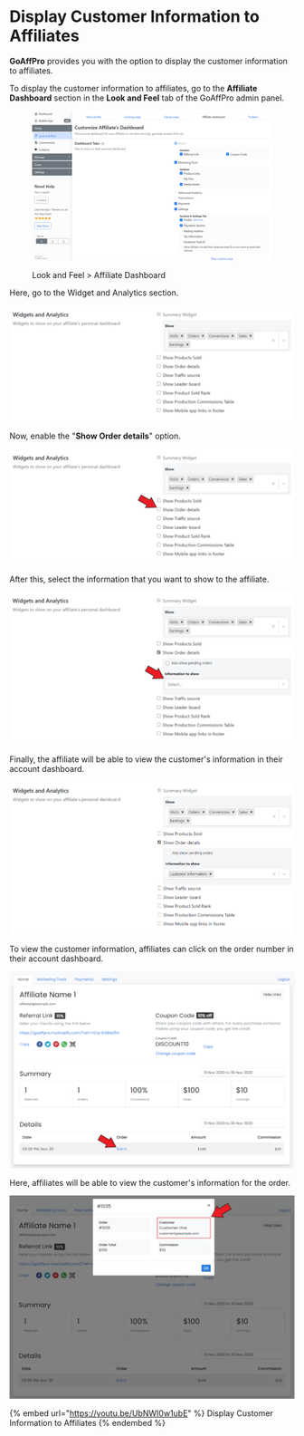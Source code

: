 # Display Customer Information to Affiliates

**GoAffPro** provides you with the option to display the customer information to affiliates.

To display the customer information to affiliates, go to the **Affiliate Dashboard** section in the **Look and Feel** tab of the GoAffPro admin panel.

<figure><img src="../../../.gitbook/assets/image (3636).png" alt=""><figcaption><p>Look and Feel > Affiliate Dashboard</p></figcaption></figure>

Here, go to the Widget and Analytics section.

![Widgets and Analytics](<../../../.gitbook/assets/image (2736).png>)

Now, enable the "**Show Order details**" option.

![Enable the "Show Order details" option](<../../../.gitbook/assets/Screenshot 2020-11-30 171426.png>)

After this, select the information that you want to show to the affiliate.

![Select the information to show](<../../../.gitbook/assets/Screenshot 2020-11-30 171745 (1).png>)

Finally, the affiliate will be able to view the customer's information in their account dashboard.

![Customer's Information](<../../../.gitbook/assets/image (2295).png>)

To view the customer information, affiliates can click on the order number in their account dashboard.

![Click on the order number](<../../../.gitbook/assets/Screenshot 2020-11-30 172702.png>)

Here, affiliates will be able to view the customer's information for the order.

![](<../../../.gitbook/assets/Screenshot 2020-11-30 173129.png>)

{% embed url="https://youtu.be/UbNWI0w1ubE" %}
Display Customer Information to Affiliates
{% endembed %}
